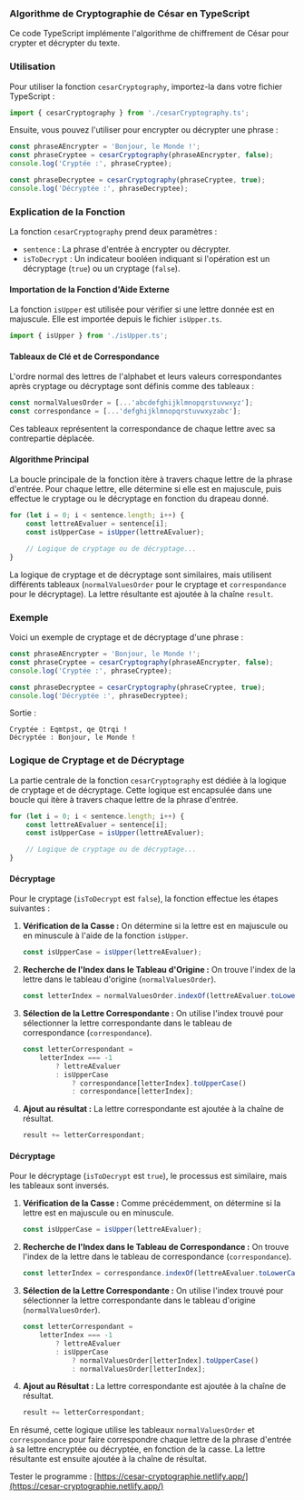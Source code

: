 ### Algorithme de Cryptographie de César en TypeScript

Ce code TypeScript implémente l'algorithme de chiffrement de César pour crypter et décrypter du texte.

### Utilisation

Pour utiliser la fonction `cesarCryptography`, importez-la dans votre fichier TypeScript :

```typescript
import { cesarCryptography } from './cesarCryptography.ts';
```

Ensuite, vous pouvez l'utiliser pour encrypter ou décrypter une phrase :

```typescript
const phraseAEncrypter = 'Bonjour, le Monde !';
const phraseCryptee = cesarCryptography(phraseAEncrypter, false);
console.log('Cryptée :', phraseCryptee);

const phraseDecryptee = cesarCryptography(phraseCryptee, true);
console.log('Décryptée :', phraseDecryptee);
```

### Explication de la Fonction

La fonction `cesarCryptography` prend deux paramètres :

- `sentence` : La phrase d'entrée à encrypter ou décrypter.
- `isToDecrypt` : Un indicateur booléen indiquant si l'opération est un décryptage (`true`) ou un cryptage (`false`).

#### Importation de la Fonction d'Aide Externe

La fonction `isUpper` est utilisée pour vérifier si une lettre donnée est en majuscule. Elle est importée depuis le fichier `isUpper.ts`.

```typescript
import { isUpper } from './isUpper.ts';
```

#### Tableaux de Clé et de Correspondance

L'ordre normal des lettres de l'alphabet et leurs valeurs correspondantes après cryptage ou décryptage sont définis comme des tableaux :

```typescript
const normalValuesOrder = [...'abcdefghijklmnopqrstuvwxyz'];
const correspondance = [...'defghijklmnopqrstuvwxyzabc'];
```

Ces tableaux représentent la correspondance de chaque lettre avec sa contrepartie déplacée.

#### Algorithme Principal

La boucle principale de la fonction itère à travers chaque lettre de la phrase d'entrée. Pour chaque lettre, elle détermine si elle est en majuscule, puis effectue le cryptage ou le décryptage en fonction du drapeau donné.

```typescript
for (let i = 0; i < sentence.length; i++) {
    const lettreAEvaluer = sentence[i];
    const isUpperCase = isUpper(lettreAEvaluer);

    // Logique de cryptage ou de décryptage...
}
```

La logique de cryptage et de décryptage sont similaires, mais utilisent différents tableaux (`normalValuesOrder` pour le cryptage et `correspondance` pour le décryptage). La lettre résultante est ajoutée à la chaîne `result`.

### Exemple

Voici un exemple de cryptage et de décryptage d'une phrase :

```typescript
const phraseAEncrypter = 'Bonjour, le Monde !';
const phraseCryptee = cesarCryptography(phraseAEncrypter, false);
console.log('Cryptée :', phraseCryptee);

const phraseDecryptee = cesarCryptography(phraseCryptee, true);
console.log('Décryptée :', phraseDecryptee);
```

Sortie :

```
Cryptée : Eqmtpst, qe Qtrqi !
Décryptée : Bonjour, le Monde !
```

### Logique de Cryptage et de Décryptage

La partie centrale de la fonction `cesarCryptography` est dédiée à la logique de cryptage et de décryptage. Cette logique est encapsulée dans une boucle qui itère à travers chaque lettre de la phrase d'entrée.

```typescript
for (let i = 0; i < sentence.length; i++) {
    const lettreAEvaluer = sentence[i];
    const isUpperCase = isUpper(lettreAEvaluer);

    // Logique de cryptage ou de décryptage...
}
```

#### Décryptage

Pour le cryptage (`isToDecrypt` est `false`), la fonction effectue les étapes suivantes :

1. **Vérification de la Casse :** On détermine si la lettre est en majuscule ou en minuscule à l'aide de la fonction `isUpper`.

    ```typescript
    const isUpperCase = isUpper(lettreAEvaluer);
    ```

2. **Recherche de l'Index dans le Tableau d'Origine :** On trouve l'index de la lettre dans le tableau d'origine (`normalValuesOrder`).

    ```typescript
    const letterIndex = normalValuesOrder.indexOf(lettreAEvaluer.toLowerCase());
    ```

3. **Sélection de la Lettre Correspondante :** On utilise l'index trouvé pour sélectionner la lettre correspondante dans le tableau de correspondance (`correspondance`).

    ```typescript
    const letterCorrespondant =
        letterIndex === -1
            ? lettreAEvaluer
            : isUpperCase
                ? correspondance[letterIndex].toUpperCase()
                : correspondance[letterIndex];
    ```

4. **Ajout au résultat :** La lettre correspondante est ajoutée à la chaîne de résultat.

    ```typescript
    result += letterCorrespondant;
    ```

#### Décryptage

Pour le décryptage (`isToDecrypt` est `true`), le processus est similaire, mais les tableaux sont inversés.

1. **Vérification de la Casse :** Comme précédemment, on détermine si la lettre est en majuscule ou en minuscule.

    ```typescript
    const isUpperCase = isUpper(lettreAEvaluer);
    ```

2. **Recherche de l'Index dans le Tableau de Correspondance :** On trouve l'index de la lettre dans le tableau de correspondance (`correspondance`).

    ```typescript
    const letterIndex = correspondance.indexOf(lettreAEvaluer.toLowerCase());
    ```

3. **Sélection de la Lettre Correspondante :** On utilise l'index trouvé pour sélectionner la lettre correspondante dans le tableau d'origine (`normalValuesOrder`).

    ```typescript
    const letterCorrespondant =
        letterIndex === -1
            ? lettreAEvaluer
            : isUpperCase
                ? normalValuesOrder[letterIndex].toUpperCase()
                : normalValuesOrder[letterIndex];
    ```

4. **Ajout au Résultat :** La lettre correspondante est ajoutée à la chaîne de résultat.

    ```typescript
    result += letterCorrespondant;
    ```

En résumé, cette logique utilise les tableaux `normalValuesOrder` et `correspondance` pour faire correspondre chaque lettre de la phrase d'entrée à sa lettre encryptée ou décryptée, en fonction de la casse. La lettre résultante est ensuite ajoutée à la chaîne de résultat.

Tester le programme : [https://cesar-cryptographie.netlify.app/](https://cesar-cryptographie.netlify.app/)